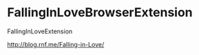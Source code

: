 FallingInLoveBrowserExtension
=============================

FallingInLoveExtension

http://blog.rnf.me/Falling-in-Love/
